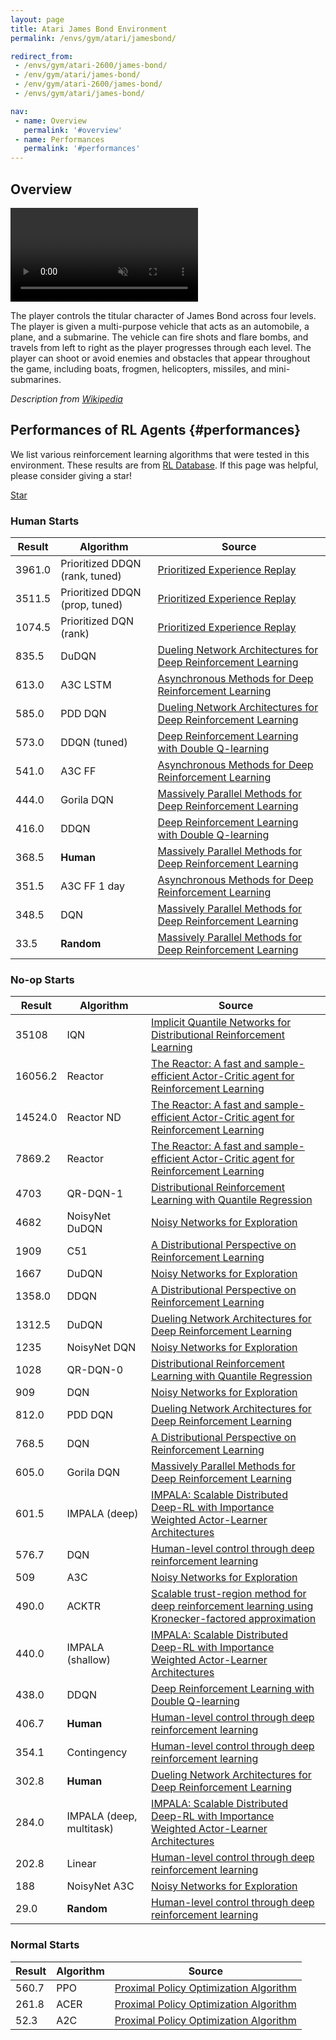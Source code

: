```yaml
---
layout: page
title: Atari James Bond Environment
permalink: /envs/gym/atari/jamesbond/

redirect_from:
 - /envs/gym/atari-2600/james-bond/
 - /env/gym/atari/james-bond/
 - /env/gym/atari-2600/james-bond/
 - /envs/gym/atari/james-bond/

nav:
 - name: Overview
   permalink: '#overview'
 - name: Performances
   permalink: '#performances'
---
```



## Overview

<video autoplay muted loop controls>
  <source src="{{ 'assets/_pages/envs/gym/atari/jamesbond.mp4' | absolute_url }}" type="video/mp4">
</video>

The player controls the titular character of James Bond across four levels. The player is given a multi-purpose vehicle that acts as an automobile, a plane, and a submarine. The vehicle can fire shots and flare bombs, and travels from left to right as the player progresses through each level. The player can shoot or avoid enemies and obstacles that appear throughout the game, including boats, frogmen, helicopters, missiles, and mini-submarines.

*Description from [Wikipedia](https://en.wikipedia.org/wiki/James_Bond_007_(1983_video_game))*


## Performances of RL Agents {#performances}

We list various reinforcement learning algorithms that were tested in this environment. These results are from [RL Database](https://github.com/seungjaeryanlee/rldb). If this page was helpful, please consider giving a star!

<!-- Place this tag where you want the button to render. -->
<a class="github-button" href="https://github.com/seungjaeryanlee/rldb" data-icon="octicon-star" data-size="large" data-show-count="true" aria-label="Star seungjaeryanlee/rldb on GitHub">Star</a>
<!-- Place this tag in your head or just before your close body tag. -->
<script async defer src="https://buttons.github.io/buttons.js"></script>

### Human Starts

| Result | Algorithm | Source |
|--------|-----------|--------|
| 3961.0 | Prioritized DDQN (rank, tuned) | [Prioritized Experience Replay](https://arxiv.org/abs/1511.05952) |
| 3511.5 | Prioritized DDQN (prop, tuned) | [Prioritized Experience Replay](https://arxiv.org/abs/1511.05952) |
| 1074.5 | Prioritized DQN (rank) | [Prioritized Experience Replay](https://arxiv.org/abs/1511.05952) |
| 835.5 | DuDQN | [Dueling Network Architectures for Deep Reinforcement Learning](https://arxiv.org/abs/1511.06581) |
| 613.0 | A3C LSTM | [Asynchronous Methods for Deep Reinforcement Learning](https://arxiv.org/abs/1602.01783) |
| 585.0 | PDD DQN | [Dueling Network Architectures for Deep Reinforcement Learning](https://arxiv.org/abs/1511.06581) |
| 573.0 | DDQN (tuned) | [Deep Reinforcement Learning with Double Q-learning](https://arxiv.org/abs/1509.06461) |
| 541.0 | A3C FF | [Asynchronous Methods for Deep Reinforcement Learning](https://arxiv.org/abs/1602.01783) |
| 444.0 | Gorila DQN | [Massively Parallel Methods for Deep Reinforcement Learning](https://arxiv.org/abs/1507.04296) |
| 416.0 | DDQN | [Deep Reinforcement Learning with Double Q-learning](https://arxiv.org/abs/1509.06461) |
| 368.5 | **Human** | [Massively Parallel Methods for Deep Reinforcement Learning](https://arxiv.org/abs/1507.04296) |
| 351.5 | A3C FF 1 day | [Asynchronous Methods for Deep Reinforcement Learning](https://arxiv.org/abs/1602.01783) |
| 348.5 | DQN | [Massively Parallel Methods for Deep Reinforcement Learning](https://arxiv.org/abs/1507.04296) |
| 33.5 | **Random** | [Massively Parallel Methods for Deep Reinforcement Learning](https://arxiv.org/abs/1507.04296) |


### No-op Starts

| Result | Algorithm | Source |
|--------|-----------|--------|
| 35108 | IQN | [Implicit Quantile Networks for Distributional Reinforcement Learning](https://arxiv.org/abs/1806.06923) |
| 16056.2 | Reactor | [The Reactor: A fast and sample-efficient Actor-Critic agent for Reinforcement Learning](https://arxiv.org/abs/1704.04651) |
| 14524.0 | Reactor ND | [The Reactor: A fast and sample-efficient Actor-Critic agent for Reinforcement Learning](https://arxiv.org/abs/1704.04651) |
| 7869.2 | Reactor | [The Reactor: A fast and sample-efficient Actor-Critic agent for Reinforcement Learning](https://arxiv.org/abs/1704.04651) |
| 4703 | QR-DQN-1 | [Distributional Reinforcement Learning with Quantile Regression](https://arxiv.org/abs/1710.10044) |
| 4682 | NoisyNet DuDQN | [Noisy Networks for Exploration](https://arxiv.org/abs/1706.10295) |
| 1909 | C51 | [A Distributional Perspective on Reinforcement Learning](https://arxiv.org/abs/1707.06887) |
| 1667 | DuDQN | [Noisy Networks for Exploration](https://arxiv.org/abs/1706.10295) |
| 1358.0 | DDQN | [A Distributional Perspective on Reinforcement Learning](https://arxiv.org/abs/1707.06887) |
| 1312.5 | DuDQN | [Dueling Network Architectures for Deep Reinforcement Learning](https://arxiv.org/abs/1511.06581) |
| 1235 | NoisyNet DQN | [Noisy Networks for Exploration](https://arxiv.org/abs/1706.10295) |
| 1028 | QR-DQN-0 | [Distributional Reinforcement Learning with Quantile Regression](https://arxiv.org/abs/1710.10044) |
| 909 | DQN | [Noisy Networks for Exploration](https://arxiv.org/abs/1706.10295) |
| 812.0 | PDD DQN | [Dueling Network Architectures for Deep Reinforcement Learning](https://arxiv.org/abs/1511.06581) |
| 768.5 | DQN | [A Distributional Perspective on Reinforcement Learning](https://arxiv.org/abs/1707.06887) |
| 605.0 | Gorila DQN | [Massively Parallel Methods for Deep Reinforcement Learning](https://arxiv.org/abs/1507.04296) |
| 601.5 | IMPALA (deep) | [IMPALA: Scalable Distributed Deep-RL with Importance Weighted Actor-Learner Architectures](https://arxiv.org/abs/1802.01561) |
| 576.7 | DQN | [Human-level control through deep reinforcement learning](https://arxiv.org/abs/1802.01561) |
| 509 | A3C | [Noisy Networks for Exploration](https://arxiv.org/abs/1706.10295) |
| 490.0 | ACKTR | [Scalable trust-region method for deep reinforcement learning using Kronecker-factored approximation](https://arxiv.org/abs/1708.05144) |
| 440.0 | IMPALA (shallow) | [IMPALA: Scalable Distributed Deep-RL with Importance Weighted Actor-Learner Architectures](https://arxiv.org/abs/1802.01561) |
| 438.0 | DDQN | [Deep Reinforcement Learning with Double Q-learning](https://arxiv.org/abs/1509.06461) |
| 406.7 | **Human** | [Human-level control through deep reinforcement learning](https://arxiv.org/abs/1509.06461) |
| 354.1 | Contingency | [Human-level control through deep reinforcement learning](https://arxiv.org/abs/1509.06461) |
| 302.8 | **Human** | [Dueling Network Architectures for Deep Reinforcement Learning](https://arxiv.org/abs/1511.06581) |
| 284.0 | IMPALA (deep, multitask) | [IMPALA: Scalable Distributed Deep-RL with Importance Weighted Actor-Learner Architectures](https://arxiv.org/abs/1802.01561) |
| 202.8 | Linear | [Human-level control through deep reinforcement learning](https://arxiv.org/abs/1802.01561) |
| 188 | NoisyNet A3C | [Noisy Networks for Exploration](https://arxiv.org/abs/1706.10295) |
| 29.0 | **Random** | [Human-level control through deep reinforcement learning](https://arxiv.org/abs/1706.10295) |


### Normal Starts

| Result | Algorithm | Source |
|--------|-----------|--------|
| 560.7 | PPO | [Proximal Policy Optimization Algorithm](https://arxiv.org/abs/1707.06347) |
| 261.8 | ACER | [Proximal Policy Optimization Algorithm](https://arxiv.org/abs/1707.06347) |
| 52.3 | A2C | [Proximal Policy Optimization Algorithm](https://arxiv.org/abs/1707.06347) |

